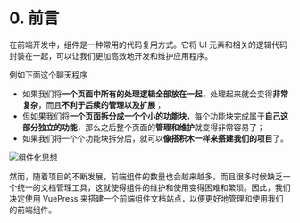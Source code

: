 # 0. 前言

在前端开发中，组件是一种常用的代码复用方式。它将 UI 元素和相关的逻辑代码封装在一起，可以让我们更加高效地开发和维护应用程序。

例如下面这个聊天程序

- 如果我们将**一个页面中所有的处理逻辑全部放在一起**，处理起来就会变得**非常复杂**，而且**不利于后续的管理以及扩展**；
- 但如果我们将**一个页面拆分成一个个小的功能块**，每个功能块完成属于**自己这部分独立的功能**，那么之后整个页面的**管理和维护**就变得非常容易了；
- 如果我们将一个个功能块拆分后，就可以**像搭积木一样来搭建我们的项目**了。

![组件化思想](https://api.onedrive.com/v1.0/shares/s!AsQmQbRb5c66hnpjw0UnlDdy9x9v/root/content)

然而，随着项目的不断发展，前端组件的数量也会越来越多，而且很多时候缺乏一个统一的文档管理工具，这就使得组件的维护和使用变得困难和繁琐。因此，我们决定使用 VuePress 来搭建一个前端组件文档站点，以便更好地管理和使用我们的前端组件。
